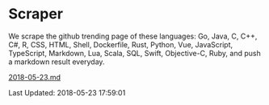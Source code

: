 # Scraper

We scrape the github trending page of these languages: Go, Java, C, C++, C#, R, CSS, HTML, Shell, Dockerfile, Rust, Python, Vue, JavaScript, TypeScript, Markdown, Lua, Scala, SQL, Swift, Objective-C, Ruby, and push a markdown result everyday.

[2018-05-23.md](https://github.com/yangwenmai/Scraper/blob/master/2018-05-23.md)

Last Updated: 2018-05-23 17:59:01